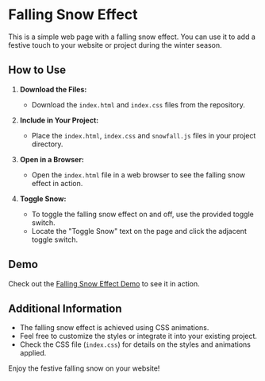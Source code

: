 # Falling Snow Effect

This is a simple web page with a falling snow effect. You can use it to add a festive touch to your website or project during the winter season.

## How to Use

1. **Download the Files:**
   - Download the `index.html` and `index.css` files from the repository.

2. **Include in Your Project:**
   - Place the `index.html`, `index.css` and `snowfall.js` files in your project directory.

3. **Open in a Browser:**
   - Open the `index.html` file in a web browser to see the falling snow effect in action.

4. **Toggle Snow:**
   - To toggle the falling snow effect on and off, use the provided toggle switch.
   - Locate the "Toggle Snow" text on the page and click the adjacent toggle switch.

## Demo

Check out the [Falling Snow Effect Demo](https://dan-gleeson.co.uk/projects/snow/demo) to see it in action.

## Additional Information

- The falling snow effect is achieved using CSS animations.
- Feel free to customize the styles or integrate it into your existing project.
- Check the CSS file (`index.css`) for details on the styles and animations applied.

Enjoy the festive falling snow on your website!


